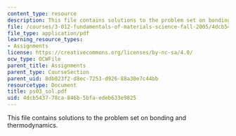 ```yaml
---
content_type: resource
description: This file contains solutions to the problem set on bonding and thermodynamics.
file: /courses/3-012-fundamentals-of-materials-science-fall-2005/4dcb543778ca846b5bfaedeb633e9825_ps03_sol.pdf
file_type: application/pdf
learning_resource_types:
- Assignments
license: https://creativecommons.org/licenses/by-nc-sa/4.0/
ocw_type: OCWFile
parent_title: Assignments
parent_type: CourseSection
parent_uid: 8db023f2-d8ec-7253-d926-88a30e7c44bb
resourcetype: Document
title: ps03_sol.pdf
uid: 4dcb5437-78ca-846b-5bfa-edeb633e9825
---
```

This file contains solutions to the problem set on bonding and thermodynamics.